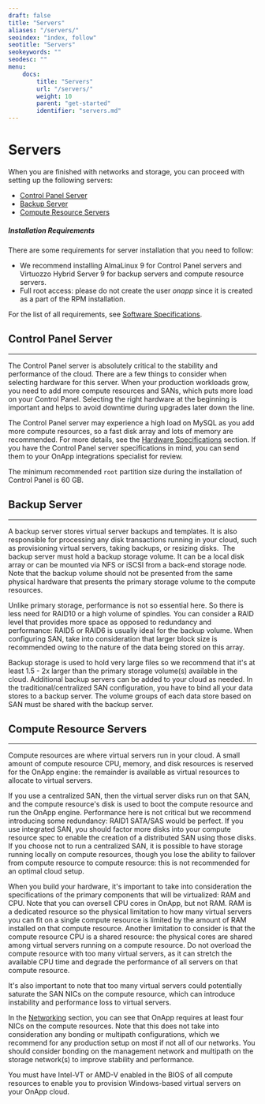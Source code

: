 ```yaml
---
draft: false
title: "Servers"
aliases: "/servers/"
seoindex: "index, follow"
seotitle: "Servers"
seokeywords: ""
seodesc: ""
menu:
    docs:
        title: "Servers"
        url: "/servers/"
        weight: 10
        parent: "get-started"
        identifier: "servers.md"
---
```

# Servers

When you are finished with networks and storage, you can proceed with setting up the following servers: 

-   [Control Panel Server](#Servers-control_panel)
-   [Backup Server](#Servers-backup_server)
-   [Compute Resource Servers](#Servers-compute_resource)

##### **Installation Requirements**

There are some requirements for server installation that you need to follow:

-   We recommend installing AlmaLinux 9 for Control Panel servers and Virtuozzo Hybrid Server 9 for backup servers and compute resource servers.
-   Full root access: please do not create the user *onapp* since it is created as a part of the RPM installation.

For the list of all requirements, see [Software Specifications](.Software_Specifications_v7.1Beta).

## Control Panel Server

------------------------------------------------------------------------

The Control Panel server is absolutely critical to the stability and performance of the cloud. There are a few things to consider when selecting hardware for this server. When your production workloads grow, you need to add more compute resources and SANs, which puts more load on your Control Panel. Selecting the right hardware at the beginning is important and helps to avoid downtime during upgrades later down the line.

The Control Panel server may experience a high load on MySQL as you add more compute resources, so a fast disk array and lots of memory are recommended. For more details, see the [Hardware Specifications](.Hardware_Specifications_v7.1Beta) section. If you have the Control Panel server specifications in mind, you can send them to your OnApp integrations specialist for review.

The minimum recommended `root` partition size during the installation of Control Panel is 60 GB.

## Backup Server

------------------------------------------------------------------------

A backup server stores virtual server backups and templates. It is also responsible for processing any disk transactions running in your cloud, such as provisioning virtual servers, taking backups, or resizing disks. 
The backup server must hold a backup storage volume. It can be a local disk array or can be mounted via NFS or iSCSI from a back-end storage node. Note that the backup volume should not be presented from the same physical hardware that presents the primary storage volume to the compute resources.

Unlike primary storage, performance is not so essential here. So there is less need for RAID10 or a high volume of spindles. You can consider a RAID level that provides more space as opposed to redundancy and performance: RAID5 or RAID6 is usually ideal for the backup volume. When configuring SAN, take into consideration that larger block size is recommended owing to the nature of the data being stored on this array.

Backup storage is used to hold very large files so we recommend that it's at least 1.5 - 2x larger than the primary storage volume(s) available in the cloud. Additional backup servers can be added to your cloud as needed. In the traditional/centralized SAN configuration, you have to bind all your data stores to a backup server. The volume groups of each data store based on SAN must be shared with the backup server.

## Compute Resource Servers

------------------------------------------------------------------------

Compute resources are where virtual servers run in your cloud. A small amount of compute resource CPU, memory, and disk resources is reserved for the OnApp engine: the remainder is available as virtual resources to allocate to virtual servers.

If you use a centralized SAN, then the virtual server disks run on that SAN, and the compute resource's disk is used to boot the compute resource and run the OnApp engine. Performance here is not critical but we recommend introducing some redundancy: RAID1 SATA/SAS would be perfect. If you use integrated SAN, you should factor more disks into your compute resource spec to enable the creation of a distributed SAN using those disks. If you choose not to run a centralized SAN, it is possible to have storage running locally on compute resources, though you lose the ability to failover from compute resource to compute resource: this is not recommended for an optimal cloud setup.

When you build your hardware, it's important to take into consideration the specifications of the primary components that will be virtualized: RAM and CPU. Note that you can oversell CPU cores in OnApp, but not RAM. RAM is a dedicated resource so the physical limitation to how many virtual servers you can fit on a single compute resource is limited by the amount of RAM installed on that compute resource. Another limitation to consider is that the compute resource CPU is a shared resource: the physical cores are shared among virtual servers running on a compute resource. Do not overload the compute resource with too many virtual servers, as it can stretch the available CPU time and degrade the performance of all servers on that compute resource.

It's also important to note that too many virtual servers could potentially saturate the SAN NICs on the compute resource, which can introduce instability and performance loss to virtual servers.

In the [Networking](.Networking_v7.1Beta) section, you can see that OnApp requires at least four NICs on the compute resources. Note that this does not take into consideration any bonding or multipath configurations, which we recommend for any production setup on most if not all of our networks. You should consider bonding on the management network and multipath on the storage network(s) to improve stability and performance.

You must have Intel-VT or AMD-V enabled in the BIOS of all compute resources to enable you to provision Windows-based virtual servers on your OnApp cloud.


